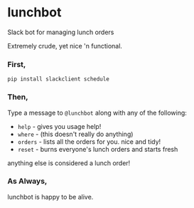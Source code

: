 # lunchbot
Slack bot for managing lunch orders

Extremely crude, yet nice 'n functional.

### First,
`pip install slackclient schedule`

### Then,
Type a message to `@lunchbot` along with any of the following:
- `help`  - gives you usage help!
- `where` - (this doesn't really do anything)
- `orders`  - lists all the orders for you. nice and tidy!
- `reset` - burns everyone's lunch orders and starts fresh

anything else is considered a lunch order!

### As Always,
lunchbot is happy to be alive.
